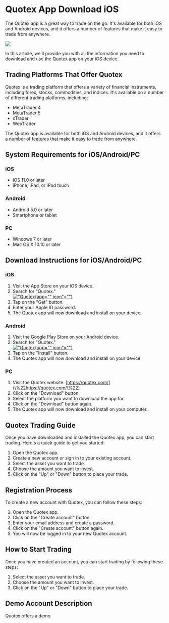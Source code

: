 # Quotex App Download iOS

The Quotex app is a great way to trade on the go. It\'s available for
both iOS and Android devices, and it offers a number of features that
make it easy to trade from anywhere.

[![](https://static.quotex.io/files/1_en/300_250.jpg)](https://traff.sbs/brokerqxsignupf)

In this article, we\'ll provide you with all the information you need to
download and use the Quotex app on your iOS device.

## Trading Platforms That Offer Quotex

Quotex is a trading platform that offers a variety of financial
instruments, including forex, stocks, commodities, and indices. It\'s
available on a number of different trading platforms, including:

-   MetaTrader 4
-   MetaTrader 5
-   cTrader
-   WebTrader

The Quotex app is available for both iOS and Android devices, and it
offers a number of features that make it easy to trade from anywhere.

## System Requirements for iOS/Android/PC

### iOS

-   iOS 11.0 or later
-   iPhone, iPad, or iPod touch

### Android

-   Android 5.0 or later
-   Smartphone or tablet

### PC

-   Windows 7 or later
-   Mac OS X 10.10 or later

## Download Instructions for iOS/Android/PC

### iOS

1.  Visit the App Store on your iOS device.
2.  Search for "Quotex."\
    [!["Quotex](\%22https://is3-ssl.mzstatic.com/image/thumb/Purple118/v4/91/c4/5a/91c45a19-f525-2e78-523c-96bd69b9c888/AppIcon-0-1x_U007emarketing-0-0-85-220.png/246x0w.jpg\%22){app=""
    icon"=""}](\%22https://apps.apple.com/us/app/quotex-trading-platform/id1508146483\%22)
3.  Tap on the "Get" button.
4.  Enter your Apple ID password.
5.  The Quotex app will now download and install on your device.

### Android

1.  Visit the Google Play Store on your Android device.
2.  Search for "Quotex."\
    [!["Quotex](\%22https://play-lh.googleusercontent.com/Ciw2puV0a8afiR_uDMc8RBTioDO5UzP6_uY2NiSOQ_4O0Du1B18_oSVChlv6v0NuMnw=w300\%22){app=""
    icon"=""}](\%22https://play.google.com/store/apps/details?id=com.binary.quotex&hl=en_US&gl=US\%22)
3.  Tap on the "Install" button.
4.  The Quotex app will now download and install on your device.

### PC

1.  Visit the Quotex website:
    [https://quotex.com/](\%22https://quotex.com/\%22)
2.  Click on the "Download" button.
3.  Select the platform you want to download the app for.
4.  Click on the "Download" button again.
5.  The Quotex app will now download and install on your computer.

## Quotex Trading Guide

Once you have downloaded and installed the Quotex app, you can start
trading. Here\'s a quick guide to get you started:

1.  Open the Quotex app.
2.  Create a new account or sign in to your existing account.
3.  Select the asset you want to trade.
4.  Choose the amount you want to invest.
5.  Click on the "Up" or "Down" button to place your trade.

## Registration Process

To create a new account with Quotex, you can follow these steps:

1.  Open the Quotex app.
2.  Click on the "Create account" button.
3.  Enter your email address and create a password.
4.  Click on the "Create account" button again.
5.  You will now be logged in to your new Quotex account.

## How to Start Trading

Once you have created an account, you can start trading by following
these steps:

1.  Select the asset you want to trade.
2.  Choose the amount you want to invest.
3.  Click on the "Up" or "Down" button to place your trade.

## Demo Account Description

Quotex offers a demo

